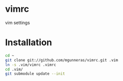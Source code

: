 vimrc
=====

vim settings


Installation
============
```bash
cd ~
git clone git://github.com/mgunneras/vimrc.git .vim
ln -s .vim/vimrc .vimrc
cd .vim/
git submodule update --init
```
